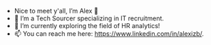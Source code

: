 - Nice to meet y'all, I’m Alex 👋 
- 🏹 I’m a Tech Sourcer specializing in IT recruitment. 
- 🌱 I’m currently exploring the field of HR analytics! 
- 📫 You can reach me here: https://www.linkedin.com/in/alexizb/.

<!---
alexizb/alexizb is a ✨ special ✨ repository because its `README.md` (this file) appears on your GitHub profile.
You can click the Preview link to take a look at your changes.
--->

